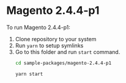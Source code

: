 # Magento 2.4.4-p1

To run Magento 2.4.4-p1:

1. Clone repository to your system
2. Run `yarn` to setup symlinks
3. Go to this folder and run `start` command.
    ```bash
    cd sample-packages/magento-2.4.4-p1

    yarn start
    ```